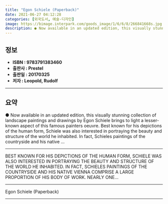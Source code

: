 ```yaml
---
title: "Egon Schiele (Paperback)"
date: 2021-06-27 04:12:28
categories: [외국도서, 예술-디자인]
image: https://bimage.interpark.com/goods_image/1/6/6/8/266841668s.jpg
description: ● Now available in an updated edition, this visually stunning collection of landscape paintings and drawings by Egon Schiele brings to light a lesser-known asp
---
```


## **정보**

- **ISBN : 9783791383460**
- **출판사 : Prestel**
- **출판일 : 20170325**
- **저자 : Leopold, Rudolf**

------



## **요약**

●  Now available in an updated edition, this visually stunning collection of landscape paintings and drawings by Egon Schiele brings to light a lesser-known aspect of this famous painters oeuvre. Best known for his depictions of the human form, Schiele was also interested in portraying the beauty and structure of the world he inhabited. In fact, Schieles paintings of the countryside and his native ...

------

BEST KNOWN FOR HIS DEPICTIONS OF THE HUMAN FORM, SCHIELE WAS ALSO INTERESTED IN PORTRAYING THE BEAUTY AND STRUCTURE OF THE WORLD HE INHABITED. IN FACT, SCHIELES PAINTINGS OF THE COUNTRYSIDE AND HIS NATIVE VIENNA COMPRISE A LARGE PROPORTION OF HIS BODY OF WORK. NEARLY ONE... 

------


Egon Schiele (Paperback) 

------


